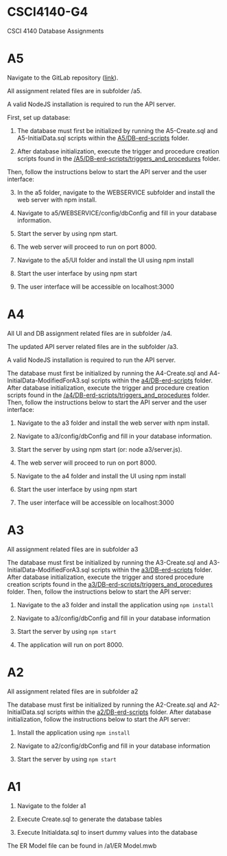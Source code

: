 
  

#  CSCI4140-G4

  
  

CSCI 4140 Database Assignments

# A5

Navigate to the GitLab repository ([link](https://git.cs.dal.ca/jcheung/csci4140-g4/-/tree/master)).

All assignment related files are in subfolder /a5.

A valid NodeJS installation is required to run the API server.

First, set up database:

1.  The database must first be initialized by running the A5-Create.sql and A5-InitialData.sql scripts within the [A5/DB-erd-scripts](https://git.cs.dal.ca/jcheung/csci4140-g4/-/tree/master/a5/DB-ERD-SCRIPT) folder.
    

2.  After database initialization, execute the trigger and procedure creation scripts found in the [/A5/DB-erd-scripts/triggers_and_procedures](https://git.cs.dal.ca/jcheung/csci4140-g4/-/tree/master/a5/DB-ERD-SCRIPT/triggers_and_procedures) folder.
    

Then, follow the instructions below to start the API server and the user interface:

3.  In the a5 folder, navigate to the WEBSERVICE subfolder and install the web server with npm install.
    

4.  Navigate to a5/WEBSERVICE/config/dbConfig and fill in your database information.
    

5.  Start the server by using npm start.
    

6.  The web server will proceed to run on port 8000.
    

7.  Navigate to the a5/UI  folder and install the UI using npm install
    

8.  Start the user interface by using npm start
    

9.  The user interface will be accessible on localhost:3000
  

#  A4

  
  
All UI and DB assignment related files are in subfolder /a4.

The updated API server related files are in the subfolder /a3.

A valid NodeJS installation is required to run the API server.

The database must first be initialized by running the A4-Create.sql and A4-InitialData-ModifiedForA3.sql scripts within the [a4/DB-erd-scripts](https://git.cs.dal.ca/jcheung/csci4140-g4/-/tree/master/a4/DB-erd-scripts) folder. After database initialization, execute the trigger and procedure creation scripts found in the [/a4/DB-erd-scripts/triggers_and_procedures](https://git.cs.dal.ca/jcheung/csci4140-g4/-/tree/master/a4/DB-erd-scripts/triggers_and_procedures) folder. Then, follow the instructions below to start the API server and the user interface:

1.  Navigate to the a3 folder and install the web server with npm install.
    

2.  Navigate to a3/config/dbConfig and fill in your database information.
    

3.  Start the server by using npm start (or: node a3/server.js).
    

4.  The web server will proceed to run on port 8000.
    

5.  Navigate to the a4 folder and install the UI using npm install
    

6.  Start the user interface by using npm start
    

7.  The user interface will be accessible on localhost:3000
  
  

#  A3

  
  

All assignment related files are in subfolder a3

  

The database must first be initialized by running the A3-Create.sql and A3-InitialData-ModifiedForA3.sql scripts within the [a3/DB-erd-scripts](https://git.cs.dal.ca/jcheung/csci4140-g4/-/tree/master/a3/DB-erd-scripts) folder. After database initialization, execute the trigger and stored procedure creation scripts found in the [a3/DB-erd-scripts/triggers_and_procedures](https://git.cs.dal.ca/jcheung/csci4140-g4/-/tree/master/a3/DB-erd-scripts/triggers_and_procedures) folder. Then, follow the instructions below to start the API server:

  

1.  Navigate to the a3 folder and install the application using `npm install`

  

2.  Navigate to a3/config/dbConfig and fill in your database information

  

3.  Start the server by using `npm start`

  

4.  The application will run on port 8000.

  

#  A2

  
  

All assignment related files are in subfolder a2

  

The database must first be initialized by running the A2-Create.sql and A2-InitialData.sql scripts within the [a2/DB-erd-scripts](https://git.cs.dal.ca/jcheung/csci4140-g4/-/tree/master/a2/DB-erd-scripts) folder. After database initialization, follow the instructions below to start the API server:

  

1.  Install the application using `npm install`

  

2.  Navigate to a2/config/dbConfig and fill in your database information

  

3.  Start the server by using `npm start`

  
  

#  A1

  
  

1.  Navigate to the folder a1

  

2.  Execute Create.sql to generate the database tables

  

3.  Execute Initialdata.sql to insert dummy values into the database

  

The ER Model file can be found in /a1/ER Model.mwb